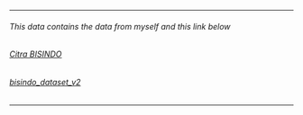 ----
###### This data contains the data from myself and this link below


###### [Citra BISINDO](https://www.kaggle.com/datasets/achmadnoer/alfabet-bisindo)


###### [bisindo_dataset_v2](https://www.kaggle.com/datasets/yunitayupratiwi/bisindo-dataset)

---
